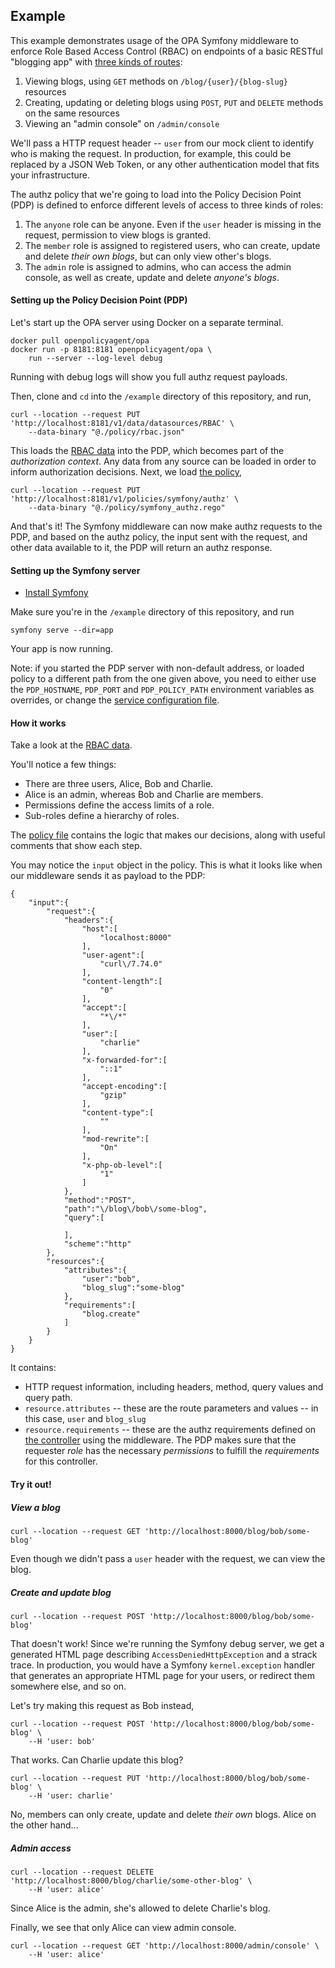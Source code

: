 ## Example

This example demonstrates usage of the OPA Symfony middleware to enforce Role Based Access Control (RBAC) on endpoints of a basic RESTful "blogging app" with [three kinds of routes](./app/config/routes.yaml):

1. Viewing blogs, using `GET` methods on `/blog/{user}/{blog-slug}` resources
2. Creating, updating or deleting blogs using `POST`, `PUT` and `DELETE` methods on the same resources
3. Viewing an "admin console" on `/admin/console`

We'll pass a HTTP request header -- `user` from our mock client to identify who is making the request. In production, for example, this could be replaced by a JSON Web Token, or any other authentication model that fits your infrastructure.

The authz policy that we're going to load into the Policy Decision Point (PDP) is defined to enforce different levels of access to three kinds of roles:

1. The `anyone` role can be anyone. Even if the `user` header is missing in the request, permission to view blogs is granted.
2. The `member` role is assigned to registered users, who can create, update and delete _their own blogs_, but can only view other's blogs.
3. The `admin` role is assigned to admins, who can access the admin console, as well as create, update and delete _anyone's blogs_.

#### Setting up the Policy Decision Point (PDP)

Let's start up the OPA server using Docker on a separate terminal.

```
docker pull openpolicyagent/opa
docker run -p 8181:8181 openpolicyagent/opa \
    run --server --log-level debug
```

Running with debug logs will show you full authz request payloads.

Then, clone and `cd` into the `/example` directory of this repository, and run,

```
curl --location --request PUT 'http://localhost:8181/v1/data/datasources/RBAC' \
    --data-binary "@./policy/rbac.json"
```

This loads the [RBAC data](./policy/rbac.json) into the PDP, which becomes part of the _authorization context_. Any data from any source can be loaded in order to inform authorization decisions. Next, we load [the policy](./policy/symfony_authz.rego),

```
curl --location --request PUT 'http://localhost:8181/v1/policies/symfony/authz' \
    --data-binary "@./policy/symfony_authz.rego"
```

And that's it! The Symfony middleware can now make authz requests to the PDP, and based on the authz policy, the input sent with the request, and other data available to it, the PDP will return an authz response.

#### Setting up the Symfony server

- [Install Symfony](https://symfony.com/doc/current/setup.html)

Make sure you're in the `/example` directory of this repository, and run

```
symfony serve --dir=app
```

Your app is now running.

Note: if you started the PDP server with non-default address, or loaded policy to a different path from the one given above, you need to either use the `PDP_HOSTNAME`, `PDP_PORT` and `PDP_POLICY_PATH` environment variables as overrides, or change the [service configuration file](./app/config/services.yaml).

#### How it works

Take a look at the [RBAC data](./policy/rbac.json).

You'll notice a few things:
- There are three users, Alice, Bob and Charlie.
- Alice is an admin, whereas Bob and Charlie are members.
- Permissions define the access limits of a role.
- Sub-roles define a hierarchy of roles.

The [policy file](./policy/symfony_authz.rego) contains the logic that makes our decisions, along with useful comments that show each step.

You may notice the `input` object in the policy. This is what it looks like when our middleware sends it as payload to the PDP:

```
{
    "input":{
        "request":{
            "headers":{
                "host":[
                    "localhost:8000"
                ],
                "user-agent":[
                    "curl\/7.74.0"
                ],
                "content-length":[
                    "0"
                ],
                "accept":[
                    "*\/*"
                ],
                "user":[
                    "charlie"
                ],
                "x-forwarded-for":[
                    "::1"
                ],
                "accept-encoding":[
                    "gzip"
                ],
                "content-type":[
                    ""
                ],
                "mod-rewrite":[
                    "On"
                ],
                "x-php-ob-level":[
                    "1"
                ]
            },
            "method":"POST",
            "path":"\/blog\/bob\/some-blog",
            "query":[
                
            ],
            "scheme":"http"
        },
        "resources":{
            "attributes":{
                "user":"bob",
                "blog_slug":"some-blog"
            },
            "requirements":[
                "blog.create"
            ]
        }
    }
}
```

It contains:
- HTTP request information, including headers, method, query values and query path.
- `resource.attributes` -- these are the route parameters and values -- in this case, `user` and `blog_slug`
- `resource.requirements` -- these are the authz requirements defined on [the controller](./app/src/Controller/Controller.php) using the middleware. The PDP makes sure that the requester _role_ has the necessary _permissions_ to fulfill the _requirements_ for this controller.

#### Try it out!

##### View a blog

```
curl --location --request GET 'http://localhost:8000/blog/bob/some-blog'
```

Even though we didn't pass a `user` header with the request, we can view the blog.

##### Create and update blog

```
curl --location --request POST 'http://localhost:8000/blog/bob/some-blog'
```

That doesn't work! Since we're running the Symfony debug server, we get a generated HTML page describing `AccessDeniedHttpException` and a strack trace. In production, you would have a Symfony `kernel.exception` handler that generates an appropriate HTML page for your users, or redirect them somewhere else, and so on.

Let's try making this request as Bob instead,

```
curl --location --request POST 'http://localhost:8000/blog/bob/some-blog' \
    --H 'user: bob'
```

That works. Can Charlie update this blog?

```
curl --location --request PUT 'http://localhost:8000/blog/bob/some-blog' \
    --H 'user: charlie'
```

No, members can only create, update and delete _their own_ blogs. Alice on the other hand...

##### Admin access

```
curl --location --request DELETE 'http://localhost:8000/blog/charlie/some-other-blog' \
    --H 'user: alice'
```

Since Alice is the admin, she's allowed to delete Charlie's blog.

Finally, we see that only Alice can view admin console.

```
curl --location --request GET 'http://localhost:8000/admin/console' \
    --H 'user: alice'
```